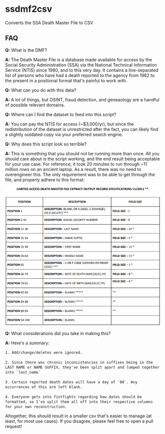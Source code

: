 # ssdmf2csv

Converts the SSA Death Master File to CSV

## FAQ

**Q:** What is the DMF?

**A:** The Death Master File is a database made available for access by the Social Security Administration (SSA) via the National Technical Information Service (NTIS) since 1980, and to this very day. It contains a line-separated list of persons who have had a death reported to the agency from 1962 to the present in a positional format that's painful to work with.

**Q:** What can you do with this data?

**A:** A lot of things, but OSINT, fraud detection, and geneaology are a handful of possible relevant domains.

**Q:** Where can I find the dataset to feed into this script?

**A:** You can pay the NTIS for access (~$3,000/yr), but since the redistribution of the dataset is unrestricted after the fact, you can likely find a slightly outdated copy via your preferred search engine.

**Q:** Why does this script look so terrible?

**A:** This is something that you should not be running more than once. All you should care about is the script working, and the end result being acceptable for your use case. For reference, it took 20 minutes to run through ~11 million rows on an ancient laptop. As a result, there was no need to overengineer this. The only requirement was to be able to get through the file, and properly adhere to this format:

![format](format.png)


**Q:** What considerations did you take in making this?

**A:** Here's a summary:

    1. Add/change/deletes were ignored.

    2. Since there was chronic inconsistencies in suffixes being in the LAST NAME or NAME SUFFIX, they've been split apart and lumped together into `last_name`

    3. Certain reported death dates will have a day of `00`. Any occurrences of this are left blank.

    4. Everyone gets into fistfights regarding how dates should be formatted, so I've split them all off into their respective columns for your own reconstruction.

Altogether, this should result in a smaller csv that's easier to manage (at least, for most use cases). If you disagree, please feel free to open a pull request!